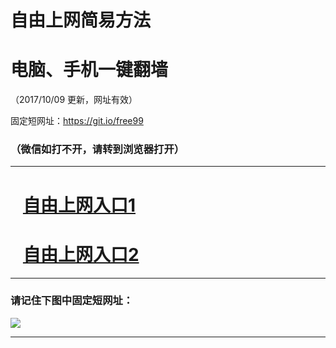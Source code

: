 ﻿# 自由上网简易方法

# 电脑、手机一键翻墙

（2017/10/09 更新，网址有效）

固定短网址：https://git.io/free99

### （微信如打不开，请转到浏览器打开）


***





# &nbsp;&nbsp; <a href="http://ft257573307.fwq-tz-1001.info/fwqtz01.html?t=10090019279 " target="_blank">自由上网入口1</a>
# &nbsp;&nbsp; <a href="http://ft2198628251.fwq-tz-1002.info/fwqtz02.html?t=100900120852 " target="_blank">自由上网入口2</a>
***

### 请记住下图中固定短网址：

<img src="https://s3-us-west-2.amazonaws.com/fwq-1001/yjfq-20170905okok.png" /> 


***

